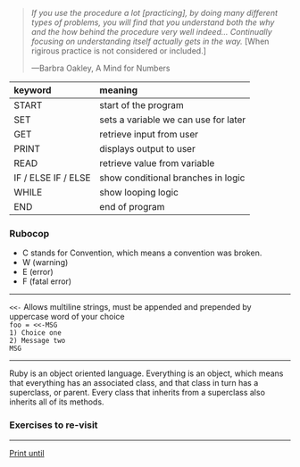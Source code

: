 > *If you use the procedure a lot [practicing], by doing many different types of problems, you will find that you understand both the why and the how behind the procedure very well indeed… Continually focusing on understanding itself actually gets in the way.* [When rigirous practice is not considered or included.]
>
> —Barbra Oakley, A Mind for Numbers

| keyword      | meaning              |
| :------------ |:--------------------|
| START        | start of the program |
| SET          | sets a variable we can use for later |
| GET          | retrieve input from user |
| PRINT        | displays output to user |
| READ         | retrieve value from variable |
| IF / ELSE IF / ELSE | show conditional branches in logic |
| WHILE | show looping logic |
| END   | end of program |

### Rubocop
 * C stands for Convention, which means a convention was broken.
 * W (warning)
 * E (error)
 * F (fatal error)
------
`<<-` Allows multiline strings, must be appended and prepended by uppercase word of your choice  
`foo = <<-MSG`  
 `1) Choice one`  
 `2) Message two`  
 `MSG`

-------
Ruby is an object oriented language. Everything is an object, which means that everything has an associated class, and that class in turn has a superclass, or parent. Every class that inherits from a superclass also inherits all of its methods.

### Exercises to re-visit
-----
[Print until](https://launchschool.com/exercises/edca07c2)
